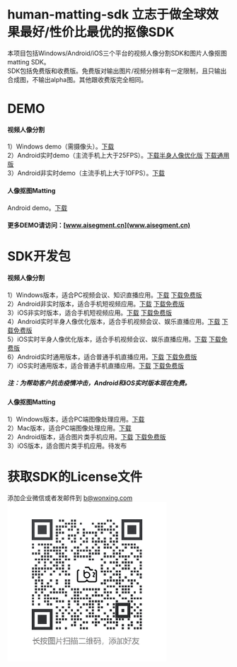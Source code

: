 # human-matting-sdk 立志于做全球效果最好/性价比最优的抠像SDK
本项目包括Windows/Android/iOS三个平台的视频人像分割SDK和图片人像抠图matting SDK。   
SDK包括免费版和收费版。免费版对输出图片/视频分辨率有一定限制，且只输出合成图，不输出alpha图。其他跟收费版完全相同。   
# DEMO
#### 视频人像分割   
1）Windows demo（需摄像头）。[下载](https://download-cdn.aisegment.com/sdk/wx_video_seg_sdk/1.2.0/windows/demo/lh320_demo_windows_1.2.2.zip)   
2）Android实时demo（主流手机上大于25FPS）。[下载半身人像优化版](https://download-1251830310.cos.ap-shanghai.myqcloud.com/sdk/wx_video_seg_demo/wxvideoseg_small_half_camera.apk)   [下载通用版](https://download-1251830310.cos.ap-shanghai.myqcloud.com/sdk/wx_video_seg_demo/wxvideoseg_small_full_camera.apk)   
3）Android非实时demo（主流手机上大于10FPS）。[下载](https://download-1251830310.cos.ap-shanghai.myqcloud.com/sdk/wx_video_seg_demo/wxvideoseg_large_full_local_video.apk)   
#### 人像抠图Matting
Android demo。[下载](https://download-1251830310.cos.ap-shanghai.myqcloud.com/sdk/wx_video_seg_demo/wxvideoseg_image.apk)   
#### 更多DEMO请访问：[www.aisegment.cn](www.aisegment.cn)   
# SDK开发包
#### 视频人像分割
1）Windows版本，适合PC视频会议、知识直播应用。[下载](https://download-1251830310.cos.ap-shanghai.myqcloud.com/sdk/wx_video_seg_sdk/1.2.0/windows/sdk/lh320_windows_1.2.0.zip)  [下载免费版](https://download-1251830310.cos.ap-shanghai.myqcloud.com/sdk/wx_video_seg_sdk/1.2.0/windows/sdk_free/lh320_free_windows_1.2.0.zip)   
2）Android非实时版本，适合手机短视频应用。[下载](https://download-1251830310.cos.ap-shanghai.myqcloud.com/sdk/wx_video_seg_sdk/1.2.0/Android/sdk/lf384_1.2.0_android.zip)  [下载免费版](https://download-1251830310.cos.ap-shanghai.myqcloud.com/sdk/wx_video_seg_sdk/1.2.0/Android/sdk_free/lf384_1.2.0_android_free.zip)   
3）iOS非实时版本，适合手机短视频应用。[下载](https://download-1251830310.cos.ap-shanghai.myqcloud.com/sdk/wx_video_seg_sdk/1.2.0/iOS/sdk/lf384_iOS_1.2.0.zip)  [下载免费版](https://download-1251830310.cos.ap-shanghai.myqcloud.com/sdk/wx_video_seg_sdk/1.2.0/iOS/sdk_free/lf384_free_iOS_1.2.0.zip)   
4）Android实时半身人像优化版本，适合手机视频会议、娱乐直播应用。[下载](https://download-1251830310.cos.ap-shanghai.myqcloud.com/sdk/wx_video_seg_sdk/1.2.0/Android/sdk/sh320_1.2.0_android.zip)  [下载免费版](https://download-1251830310.cos.ap-shanghai.myqcloud.com/sdk/wx_video_seg_sdk/1.2.0/Android/sdk_free/sh320_1.2.0_android_free.zip)   
5）iOS实时半身人像优化版本，适合手机视频会议、娱乐直播应用。[下载](https://download-1251830310.cos.ap-shanghai.myqcloud.com/sdk/wx_video_seg_sdk/1.2.0/iOS/sdk/sh320_iOS_1.2.0.zip)  [下载免费版](https://download-1251830310.cos.ap-shanghai.myqcloud.com/sdk/wx_video_seg_sdk/1.2.0/iOS/sdk_free/sh320_free_iOS_1.2.0.zip)   
6）Android实时通用版本，适合普通手机直播应用。[下载](https://download-1251830310.cos.ap-shanghai.myqcloud.com/sdk/wx_video_seg_sdk/1.2.0/Android/sdk/sf320_1.2.0_android.zip)  [下载免费版](https://download-1251830310.cos.ap-shanghai.myqcloud.com/sdk/wx_video_seg_sdk/1.2.0/Android/sdk_free/sf320_1.2.0_android_free.zip)   
7）iOS实时通用版本，适合普通手机直播应用。[下载](https://download-1251830310.cos.ap-shanghai.myqcloud.com/sdk/wx_video_seg_sdk/1.2.0/iOS/sdk/sf320_iOS_1.2.0.zip)  [下载免费版](https://download-1251830310.cos.ap-shanghai.myqcloud.com/sdk/wx_video_seg_sdk/1.2.0/iOS/sdk_free/sf320_free_iOS_1.2.0.zip)   
##### 注：为帮助客户抗击疫情冲击，Android和iOS实时版本现在免费。
#### 人像抠图Matting
1）Windows版本，适合PC端图像处理应用。[下载](https://download-1251830310.cos.ap-shanghai.myqcloud.com/sdk/wx_human_seg/3.0.0/wx_human_seg_3.0.0_windows.zip)   
2）Mac版本，适合PC端图像处理应用。[下载](https://download-1251830310.cos.ap-shanghai.myqcloud.com/sdk/wx_human_seg/3.0.0/wx_human_seg_3.0.0_osx.zip)   
2）Android版本，适合图片类手机应用。[下载](https://download-1251830310.cos.ap-shanghai.myqcloud.com/sdk/wx_human_seg/3.0.0/wx_human_seg_3.0.0_Android.zip)  [下载免费版](https://download-1251830310.cos.ap-shanghai.myqcloud.com/sdk/wx_human_seg/3.0.0/wx_human_seg_free_3.0.0_Android.zip)   
3）iOS版本，适合图片类手机应用。待发布   
# 获取SDK的License文件
添加企业微信或者发邮件到 b@wonxing.com   
![Image text](https://github.com/aisegmentcn/human-matting-sdk/blob/main/wechat.png)
